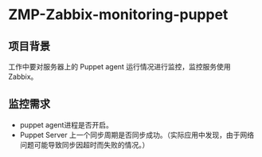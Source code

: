 # ZMP-Zabbix-monitoring-puppet

## 项目背景
  工作中要对服务器上的 Puppet agent 运行情况进行监控，监控服务使用 Zabbix。

## 监控需求
+ puppet agent进程是否开启。
+ Puppet Server 上一个同步周期是否同步成功。（实际应用中发现，由于网络问题可能导致同步因超时而失败的情况。）
